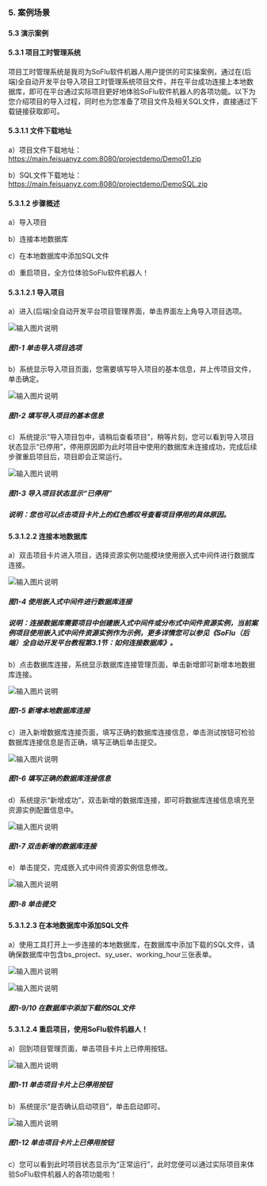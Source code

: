 ### 5. 案例场景

#### 5.3 演示案例

#### 5.3.1 项目工时管理系统

项目工时管理系统是我司为SoFlu软件机器人用户提供的可实操案例，通过在(后端)全自动开发平台导入项目工时管理系统项目文件，并在平台成功连接上本地数据库，即可在平台通过实际项目更好地体验SoFlu软件机器人的各项功能。以下为您介绍项目的导入过程，同时也为您准备了项目文件及相关SQL文件，直接通过下载链接获取即可。

#### 5.3.1.1 文件下载地址

a）项目文件下载地址：https://main.feisuanyz.com:8080/projectdemo/Demo01.zip

b）SQL文件下载地址：https://main.feisuanyz.com:8080/projectdemo/DemoSQL.zip

#### 5.3.1.2 步骤概述

a）导入项目

b）连接本地数据库

c）在本地数据库中添加SQL文件

d）重启项目，全方位体验SoFlu软件机器人！

#### 5.3.1.2.1 导入项目

a）进入(后端)全自动开发平台项目管理界面，单击界面左上角导入项目选项。

![输入图片说明](../../../../images/SoFlu%EF%BC%88%E5%90%8E%E7%AB%AF%EF%BC%89%E5%BC%80%E5%8F%91%E5%B9%B3%E5%8F%B0/1.%20%E6%9C%80%E6%96%B0%E7%89%88%E6%9C%AC%20-%20%E6%9B%B4%E6%96%B0%E6%97%A5%E6%9C%9F%20-%202022.10.08/5.%20%E6%A1%88%E4%BE%8B%E5%9C%BA%E6%99%AF/3.%20%E6%BC%94%E7%A4%BA%E6%A1%88%E4%BE%8B/image.png)

##### 图1-1 单击导入项目选项

b）系统显示导入项目页面，您需要填写导入项目的基本信息，并上传项目文件，单击确定。

![输入图片说明](../../../../images/SoFlu%EF%BC%88%E5%90%8E%E7%AB%AF%EF%BC%89%E5%BC%80%E5%8F%91%E5%B9%B3%E5%8F%B0/1.%20%E6%9C%80%E6%96%B0%E7%89%88%E6%9C%AC%20-%20%E6%9B%B4%E6%96%B0%E6%97%A5%E6%9C%9F%20-%202022.10.08/5.%20%E6%A1%88%E4%BE%8B%E5%9C%BA%E6%99%AF/3.%20%E6%BC%94%E7%A4%BA%E6%A1%88%E4%BE%8B/1-2.png)

##### 图1-2 填写导入项目的基本信息

c）系统提示“导入项目包中，请稍后查看项目”，稍等片刻，您可以看到导入项目状态显示“已停用”，停用原因即为此时项目中使用的数据库未连接成功，完成后续步骤重启项目后，项目即会正常运行。

![输入图片说明](../../../../images/SoFlu%EF%BC%88%E5%90%8E%E7%AB%AF%EF%BC%89%E5%BC%80%E5%8F%91%E5%B9%B3%E5%8F%B0/1.%20%E6%9C%80%E6%96%B0%E7%89%88%E6%9C%AC%20-%20%E6%9B%B4%E6%96%B0%E6%97%A5%E6%9C%9F%20-%202022.10.08/5.%20%E6%A1%88%E4%BE%8B%E5%9C%BA%E6%99%AF/3.%20%E6%BC%94%E7%A4%BA%E6%A1%88%E4%BE%8B/1-3.png)

##### 图1-3 导入项目状态显示“已停用”

##### 说明：您也可以点击项目卡片上的红色感叹号查看项目停用的具体原因。

#### 5.3.1.2.2 连接本地数据库

a）双击项目卡片进入项目，选择资源实例功能模块使用嵌入式中间件进行数据库连接。

![输入图片说明](../../../../images/SoFlu%EF%BC%88%E5%90%8E%E7%AB%AF%EF%BC%89%E5%BC%80%E5%8F%91%E5%B9%B3%E5%8F%B0/1.%20%E6%9C%80%E6%96%B0%E7%89%88%E6%9C%AC%20-%20%E6%9B%B4%E6%96%B0%E6%97%A5%E6%9C%9F%20-%202022.10.08/5.%20%E6%A1%88%E4%BE%8B%E5%9C%BA%E6%99%AF/3.%20%E6%BC%94%E7%A4%BA%E6%A1%88%E4%BE%8B/1-4.png)

##### 图1-4 使用嵌入式中间件进行数据库连接

##### 说明：连接数据库需要项目中创建嵌入式中间件或分布式中间件资源实例，当前案例项目使用嵌入式中间件资源实例作为示例，更多详情您可以参见《SoFlu（后端）全自动开发平台教程第3.1节：如何连接数据库》。

b）点击数据库连接，系统显示数据库连接管理页面，单击新增即可新增本地数据库连接。

![输入图片说明](../../../../images/SoFlu%EF%BC%88%E5%90%8E%E7%AB%AF%EF%BC%89%E5%BC%80%E5%8F%91%E5%B9%B3%E5%8F%B0/1.%20%E6%9C%80%E6%96%B0%E7%89%88%E6%9C%AC%20-%20%E6%9B%B4%E6%96%B0%E6%97%A5%E6%9C%9F%20-%202022.10.08/5.%20%E6%A1%88%E4%BE%8B%E5%9C%BA%E6%99%AF/3.%20%E6%BC%94%E7%A4%BA%E6%A1%88%E4%BE%8B/1-5.png)

##### 图1-5 新增本地数据库连接

c）进入新增数据库连接页面，填写正确的数据库连接信息，单击测试按钮可检验数据库连接信息是否正确，填写正确后单击提交。

![输入图片说明](../../../../images/SoFlu%EF%BC%88%E5%90%8E%E7%AB%AF%EF%BC%89%E5%BC%80%E5%8F%91%E5%B9%B3%E5%8F%B0/1.%20%E6%9C%80%E6%96%B0%E7%89%88%E6%9C%AC%20-%20%E6%9B%B4%E6%96%B0%E6%97%A5%E6%9C%9F%20-%202022.10.08/5.%20%E6%A1%88%E4%BE%8B%E5%9C%BA%E6%99%AF/3.%20%E6%BC%94%E7%A4%BA%E6%A1%88%E4%BE%8B/1-6.png)

##### 图1-6 填写正确的数据库连接信息

d）系统提示“新增成功”，双击新增的数据库连接，即可将数据库连接信息填充至资源实例配置信息中。

![输入图片说明](../../../../images/SoFlu%EF%BC%88%E5%90%8E%E7%AB%AF%EF%BC%89%E5%BC%80%E5%8F%91%E5%B9%B3%E5%8F%B0/1.%20%E6%9C%80%E6%96%B0%E7%89%88%E6%9C%AC%20-%20%E6%9B%B4%E6%96%B0%E6%97%A5%E6%9C%9F%20-%202022.10.08/5.%20%E6%A1%88%E4%BE%8B%E5%9C%BA%E6%99%AF/3.%20%E6%BC%94%E7%A4%BA%E6%A1%88%E4%BE%8B/1-7.png)

##### 图1-7 双击新增的数据库连接

e）单击提交，完成嵌入式中间件资源实例信息修改。

![输入图片说明](../../../../images/SoFlu%EF%BC%88%E5%90%8E%E7%AB%AF%EF%BC%89%E5%BC%80%E5%8F%91%E5%B9%B3%E5%8F%B0/1.%20%E6%9C%80%E6%96%B0%E7%89%88%E6%9C%AC%20-%20%E6%9B%B4%E6%96%B0%E6%97%A5%E6%9C%9F%20-%202022.10.08/5.%20%E6%A1%88%E4%BE%8B%E5%9C%BA%E6%99%AF/3.%20%E6%BC%94%E7%A4%BA%E6%A1%88%E4%BE%8B/1-8.png)

##### 图1-8 单击提交

#### 5.3.1.2.3 在本地数据库中添加SQL文件

a）使用工具打开上一步连接的本地数据库，在数据库中添加下载的SQL文件，请确保数据库中包含bs_project、sy_user、working_hour三张表单。

![输入图片说明](../../../../images/SoFlu%EF%BC%88%E5%90%8E%E7%AB%AF%EF%BC%89%E5%BC%80%E5%8F%91%E5%B9%B3%E5%8F%B0/1.%20%E6%9C%80%E6%96%B0%E7%89%88%E6%9C%AC%20-%20%E6%9B%B4%E6%96%B0%E6%97%A5%E6%9C%9F%20-%202022.10.08/5.%20%E6%A1%88%E4%BE%8B%E5%9C%BA%E6%99%AF/3.%20%E6%BC%94%E7%A4%BA%E6%A1%88%E4%BE%8B/1-9.png)

![输入图片说明](../../../../images/SoFlu%EF%BC%88%E5%90%8E%E7%AB%AF%EF%BC%89%E5%BC%80%E5%8F%91%E5%B9%B3%E5%8F%B0/1.%20%E6%9C%80%E6%96%B0%E7%89%88%E6%9C%AC%20-%20%E6%9B%B4%E6%96%B0%E6%97%A5%E6%9C%9F%20-%202022.10.08/5.%20%E6%A1%88%E4%BE%8B%E5%9C%BA%E6%99%AF/3.%20%E6%BC%94%E7%A4%BA%E6%A1%88%E4%BE%8B/1-10.png)

##### 图1-9/10 在数据库中添加下载的SQL文件

#### 5.3.1.2.4 重启项目，使用SoFlu软件机器人！

a）回到项目管理页面，单击项目卡片上已停用按钮。

![输入图片说明](../../../../images/SoFlu%EF%BC%88%E5%90%8E%E7%AB%AF%EF%BC%89%E5%BC%80%E5%8F%91%E5%B9%B3%E5%8F%B0/1.%20%E6%9C%80%E6%96%B0%E7%89%88%E6%9C%AC%20-%20%E6%9B%B4%E6%96%B0%E6%97%A5%E6%9C%9F%20-%202022.10.08/5.%20%E6%A1%88%E4%BE%8B%E5%9C%BA%E6%99%AF/3.%20%E6%BC%94%E7%A4%BA%E6%A1%88%E4%BE%8B/1-11.png)

##### 图1-11 单击项目卡片上已停用按钮

b）系统提示“是否确认启动项目”，单击启动即可。

![输入图片说明](../../../../images/SoFlu%EF%BC%88%E5%90%8E%E7%AB%AF%EF%BC%89%E5%BC%80%E5%8F%91%E5%B9%B3%E5%8F%B0/1.%20%E6%9C%80%E6%96%B0%E7%89%88%E6%9C%AC%20-%20%E6%9B%B4%E6%96%B0%E6%97%A5%E6%9C%9F%20-%202022.10.08/5.%20%E6%A1%88%E4%BE%8B%E5%9C%BA%E6%99%AF/3.%20%E6%BC%94%E7%A4%BA%E6%A1%88%E4%BE%8B/1-12.png)

##### 图1-12 单击项目卡片上已停用按钮

c）您可以看到此时项目状态显示为“正常运行”，此时您便可以通过实际项目来体验SoFlu软件机器人的各项功能啦！
